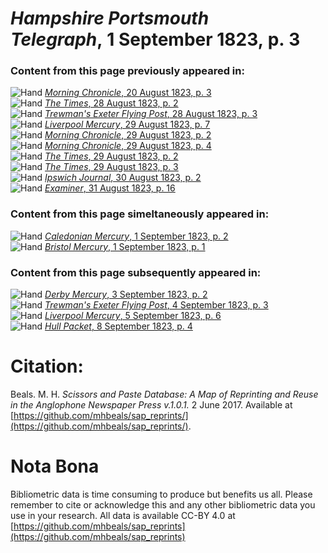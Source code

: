 # *Hampshire Portsmouth Telegraph*, 1 September 1823, p. 3  
  
### Content from this page previously appeared in:  
![Hand](http://scissorsandpaste.net/wp-content/uploads/2017/06/smallhandpointer.png) [*Morning Chronicle*, 20 August 1823, p. 3](https://mhbeals.github.io/sap_html/Morning-Chronicle/Morning-Chronicle-20-August-1823-p-3)  
![Hand](http://scissorsandpaste.net/wp-content/uploads/2017/06/smallhandpointer.png) [*The Times*, 28 August 1823, p. 2](https://mhbeals.github.io/sap_html/The-Times/The-Times-28-August-1823-p-2)  
![Hand](http://scissorsandpaste.net/wp-content/uploads/2017/06/smallhandpointer.png) [*Trewman's Exeter Flying Post*, 28 August 1823, p. 3](https://mhbeals.github.io/sap_html/Trewman's-Exeter-Flying-Post/Trewman's-Exeter-Flying-Post-28-August-1823-p-3)  
![Hand](http://scissorsandpaste.net/wp-content/uploads/2017/06/smallhandpointer.png) [*Liverpool Mercury*, 29 August 1823, p. 7](https://mhbeals.github.io/sap_html/Liverpool-Mercury/Liverpool-Mercury-29-August-1823-p-7)  
![Hand](http://scissorsandpaste.net/wp-content/uploads/2017/06/smallhandpointer.png) [*Morning Chronicle*, 29 August 1823, p. 2](https://mhbeals.github.io/sap_html/Morning-Chronicle/Morning-Chronicle-29-August-1823-p-2)  
![Hand](http://scissorsandpaste.net/wp-content/uploads/2017/06/smallhandpointer.png) [*Morning Chronicle*, 29 August 1823, p. 4](https://mhbeals.github.io/sap_html/Morning-Chronicle/Morning-Chronicle-29-August-1823-p-4)  
![Hand](http://scissorsandpaste.net/wp-content/uploads/2017/06/smallhandpointer.png) [*The Times*, 29 August 1823, p. 2](https://mhbeals.github.io/sap_html/The-Times/The-Times-29-August-1823-p-2)  
![Hand](http://scissorsandpaste.net/wp-content/uploads/2017/06/smallhandpointer.png) [*The Times*, 29 August 1823, p. 3](https://mhbeals.github.io/sap_html/The-Times/The-Times-29-August-1823-p-3)  
![Hand](http://scissorsandpaste.net/wp-content/uploads/2017/06/smallhandpointer.png) [*Ipswich Journal*, 30 August 1823, p. 2](https://mhbeals.github.io/sap_html/Ipswich-Journal/Ipswich-Journal-30-August-1823-p-2)  
![Hand](http://scissorsandpaste.net/wp-content/uploads/2017/06/smallhandpointer.png) [*Examiner*, 31 August 1823, p. 16](https://mhbeals.github.io/sap_html/Examiner/Examiner-31-August-1823-p-16)  
  
### Content from this page simeltaneously appeared in:  
![Hand](http://scissorsandpaste.net/wp-content/uploads/2017/06/smallhandpointer.png) [*Caledonian Mercury*, 1 September 1823, p. 2](https://mhbeals.github.io/sap_html/Caledonian-Mercury/Caledonian-Mercury-1-September-1823-p-2)  
![Hand](http://scissorsandpaste.net/wp-content/uploads/2017/06/smallhandpointer.png) [*Bristol Mercury*, 1 September 1823, p. 1](https://mhbeals.github.io/sap_html/Bristol-Mercury/Bristol-Mercury-1-September-1823-p-1)  
  
### Content from this page subsequently appeared in:  
![Hand](http://scissorsandpaste.net/wp-content/uploads/2017/06/smallhandpointer.png) [*Derby Mercury*, 3 September 1823, p. 2](https://mhbeals.github.io/sap_html/Derby-Mercury/Derby-Mercury-3-September-1823-p-2)  
![Hand](http://scissorsandpaste.net/wp-content/uploads/2017/06/smallhandpointer.png) [*Trewman's Exeter Flying Post*, 4 September 1823, p. 3](https://mhbeals.github.io/sap_html/Trewman's-Exeter-Flying-Post/Trewman's-Exeter-Flying-Post-4-September-1823-p-3)  
![Hand](http://scissorsandpaste.net/wp-content/uploads/2017/06/smallhandpointer.png) [*Liverpool Mercury*, 5 September 1823, p. 6](https://mhbeals.github.io/sap_html/Liverpool-Mercury/Liverpool-Mercury-5-September-1823-p-6)  
![Hand](http://scissorsandpaste.net/wp-content/uploads/2017/06/smallhandpointer.png) [*Hull Packet*, 8 September 1823, p. 4](https://mhbeals.github.io/sap_html/Hull-Packet/Hull-Packet-8-September-1823-p-4)  


# Citation: 

Beals. M. H. *Scissors and Paste Database: A Map of Reprinting and Reuse in the Anglophone Newspaper Press v.1.0.1.* 2 June 2017. Available at [https://github.com/mhbeals/sap_reprints/](https://github.com/mhbeals/sap_reprints/). 

# Nota Bona

Bibliometric data is time consuming to produce but benefits us all. Please remember to cite or acknowledge this and any other bibliometric data you use in your research. All data is available CC-BY 4.0 at [https://github.com/mhbeals/sap_reprints](https://github.com/mhbeals/sap_reprints)